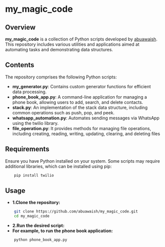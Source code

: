 # my_magic_code

## Overview

**my_magic_code** is a collection of Python scripts developed by [abuawaish](https://github.com/abuawaish). This repository includes various utilities and applications aimed at automating tasks and demonstrating data structures.

## Contents

The repository comprises the following Python scripts:

- **my_generator.py**: Contains custom generator functions for efficient data processing.
- **phone_book_app.py**: A command-line application for managing a phone book, allowing users to add, search, and delete contacts.
- **stack.py**: An implementation of the stack data structure, including common operations such as push, pop, and peek.
- **whatsapp_automation.py**: Automates sending messages via WhatsApp using the twilio library.
- **file_operation.py**: It provides methods for managing file operations, including creating, reading, writing, updating, clearing, and deleting files

## Requirements

Ensure you have Python installed on your system. Some scripts may require additional libraries, which can be installed using pip:

```bash
    pip install twilio
```

## Usage

- **1.Clone the repository:**

```bash
    git clone https://github.com/abuawaish/my_magic_code.git
    cd my_magic_code
```

- **2.Run the desired script:**
- **For example, to run the phone book application:**

```bash
    python phone_book_app.py
```


